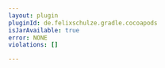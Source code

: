 ```yaml
---
layout: plugin
pluginId: de.felixschulze.gradle.cocoapods
isJarAvailable: true
error: NONE
violations: []

---
```

